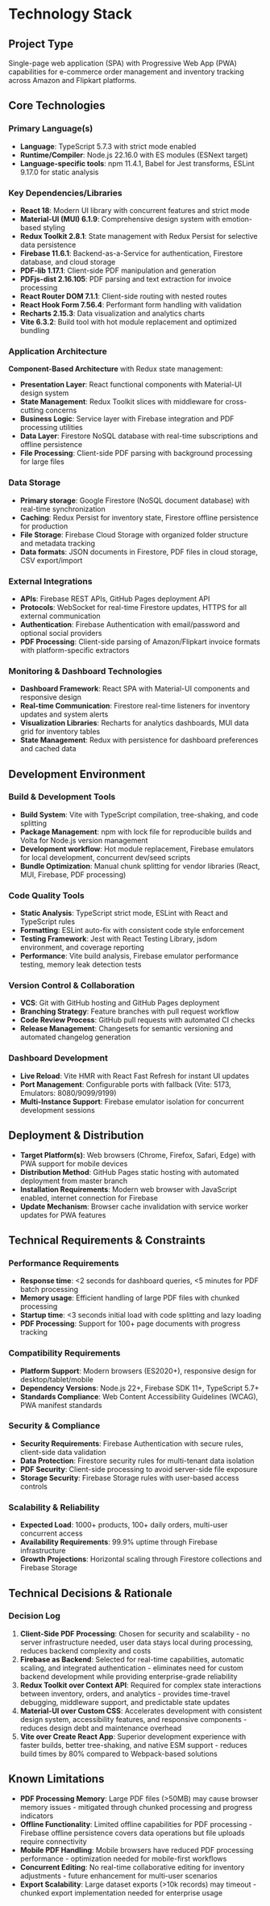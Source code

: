 # Technology Stack

## Project Type
Single-page web application (SPA) with Progressive Web App (PWA) capabilities for e-commerce order management and inventory tracking across Amazon and Flipkart platforms.

## Core Technologies

### Primary Language(s)
- **Language**: TypeScript 5.7.3 with strict mode enabled
- **Runtime/Compiler**: Node.js 22.16.0 with ES modules (ESNext target)
- **Language-specific tools**: npm 11.4.1, Babel for Jest transforms, ESLint 9.17.0 for static analysis

### Key Dependencies/Libraries
- **React 18**: Modern UI library with concurrent features and strict mode
- **Material-UI (MUI) 6.1.9**: Comprehensive design system with emotion-based styling
- **Redux Toolkit 2.8.1**: State management with Redux Persist for selective data persistence
- **Firebase 11.6.1**: Backend-as-a-Service for authentication, Firestore database, and cloud storage
- **PDF-lib 1.17.1**: Client-side PDF manipulation and generation
- **PDFjs-dist 2.16.105**: PDF parsing and text extraction for invoice processing
- **React Router DOM 7.1.1**: Client-side routing with nested routes
- **React Hook Form 7.56.4**: Performant form handling with validation
- **Recharts 2.15.3**: Data visualization and analytics charts
- **Vite 6.3.2**: Build tool with hot module replacement and optimized bundling

### Application Architecture
**Component-Based Architecture** with Redux state management:
- **Presentation Layer**: React functional components with Material-UI design system
- **State Management**: Redux Toolkit slices with middleware for cross-cutting concerns
- **Business Logic**: Service layer with Firebase integration and PDF processing utilities
- **Data Layer**: Firestore NoSQL database with real-time subscriptions and offline persistence
- **File Processing**: Client-side PDF parsing with background processing for large files

### Data Storage
- **Primary storage**: Google Firestore (NoSQL document database) with real-time synchronization
- **Caching**: Redux Persist for inventory state, Firestore offline persistence for production
- **File Storage**: Firebase Cloud Storage with organized folder structure and metadata tracking
- **Data formats**: JSON documents in Firestore, PDF files in cloud storage, CSV export/import

### External Integrations
- **APIs**: Firebase REST APIs, GitHub Pages deployment API
- **Protocols**: WebSocket for real-time Firestore updates, HTTPS for all external communication
- **Authentication**: Firebase Authentication with email/password and optional social providers
- **PDF Processing**: Client-side parsing of Amazon/Flipkart invoice formats with platform-specific extractors

### Monitoring & Dashboard Technologies
- **Dashboard Framework**: React SPA with Material-UI components and responsive design
- **Real-time Communication**: Firestore real-time listeners for inventory updates and system alerts
- **Visualization Libraries**: Recharts for analytics dashboards, MUI data grid for inventory tables
- **State Management**: Redux with persistence for dashboard preferences and cached data

## Development Environment

### Build & Development Tools
- **Build System**: Vite with TypeScript compilation, tree-shaking, and code splitting
- **Package Management**: npm with lock file for reproducible builds and Volta for Node.js version management
- **Development workflow**: Hot module replacement, Firebase emulators for local development, concurrent dev/seed scripts
- **Bundle Optimization**: Manual chunk splitting for vendor libraries (React, MUI, Firebase, PDF processing)

### Code Quality Tools
- **Static Analysis**: TypeScript strict mode, ESLint with React and TypeScript rules
- **Formatting**: ESLint auto-fix with consistent code style enforcement
- **Testing Framework**: Jest with React Testing Library, jsdom environment, and coverage reporting
- **Performance**: Vite build analysis, Firebase emulator performance testing, memory leak detection tests

### Version Control & Collaboration
- **VCS**: Git with GitHub hosting and GitHub Pages deployment
- **Branching Strategy**: Feature branches with pull request workflow
- **Code Review Process**: GitHub pull requests with automated CI checks
- **Release Management**: Changesets for semantic versioning and automated changelog generation

### Dashboard Development
- **Live Reload**: Vite HMR with React Fast Refresh for instant UI updates
- **Port Management**: Configurable ports with fallback (Vite: 5173, Emulators: 8080/9099/9199)
- **Multi-Instance Support**: Firebase emulator isolation for concurrent development sessions

## Deployment & Distribution
- **Target Platform(s)**: Web browsers (Chrome, Firefox, Safari, Edge) with PWA support for mobile devices
- **Distribution Method**: GitHub Pages static hosting with automated deployment from master branch
- **Installation Requirements**: Modern web browser with JavaScript enabled, internet connection for Firebase
- **Update Mechanism**: Browser cache invalidation with service worker updates for PWA features

## Technical Requirements & Constraints

### Performance Requirements
- **Response time**: <2 seconds for dashboard queries, <5 minutes for PDF batch processing
- **Memory usage**: Efficient handling of large PDF files with chunked processing
- **Startup time**: <3 seconds initial load with code splitting and lazy loading
- **PDF Processing**: Support for 100+ page documents with progress tracking

### Compatibility Requirements  
- **Platform Support**: Modern browsers (ES2020+), responsive design for desktop/tablet/mobile
- **Dependency Versions**: Node.js 22+, Firebase SDK 11+, TypeScript 5.7+
- **Standards Compliance**: Web Content Accessibility Guidelines (WCAG), PWA manifest standards

### Security & Compliance
- **Security Requirements**: Firebase Authentication with secure rules, client-side data validation
- **Data Protection**: Firestore security rules for multi-tenant data isolation
- **PDF Security**: Client-side processing to avoid server-side file exposure
- **Storage Security**: Firebase Storage rules with user-based access controls

### Scalability & Reliability
- **Expected Load**: 1000+ products, 100+ daily orders, multi-user concurrent access
- **Availability Requirements**: 99.9% uptime through Firebase infrastructure
- **Growth Projections**: Horizontal scaling through Firestore collections and Firebase Storage

## Technical Decisions & Rationale

### Decision Log
1. **Client-Side PDF Processing**: Chosen for security and scalability - no server infrastructure needed, user data stays local during processing, reduces backend complexity and costs
2. **Firebase as Backend**: Selected for real-time capabilities, automatic scaling, and integrated authentication - eliminates need for custom backend development while providing enterprise-grade reliability
3. **Redux Toolkit over Context API**: Required for complex state interactions between inventory, orders, and analytics - provides time-travel debugging, middleware support, and predictable state updates
4. **Material-UI over Custom CSS**: Accelerates development with consistent design system, accessibility features, and responsive components - reduces design debt and maintenance overhead
5. **Vite over Create React App**: Superior development experience with faster builds, better tree-shaking, and native ESM support - reduces build times by 80% compared to Webpack-based solutions

## Known Limitations

- **PDF Processing Memory**: Large PDF files (>50MB) may cause browser memory issues - mitigated through chunked processing and progress indicators
- **Offline Functionality**: Limited offline capabilities for PDF processing - Firebase offline persistence covers data operations but file uploads require connectivity  
- **Mobile PDF Handling**: Mobile browsers have reduced PDF processing performance - optimization needed for mobile-first workflows
- **Concurrent Editing**: No real-time collaborative editing for inventory adjustments - future enhancement for multi-user scenarios
- **Export Scalability**: Large dataset exports (>10k records) may timeout - chunked export implementation needed for enterprise usage